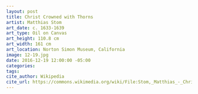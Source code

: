 ```yaml
---
layout: post
title: Christ Crowned with Thorns
artist: Matthias Stom
art_date: c. 1633-1639
art_type: Oil on Canvas
art_height: 110.8 cm
art_width: 161 cm
art_location: Norton Simon Museum, California
image: 12-19.jpg
date: 2016-12-19 12:00:00 -05:00
categories:
tags:
cite_author: Wikipedia
cite_url: https://commons.wikimedia.org/wiki/File:Stom,_Matthias_-_Christ_Crowned_with_Thorns_-_c._1633-1639.jpg
---
```

